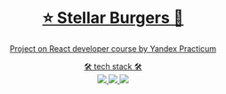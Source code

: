 <h1 align="center">
<a href="https://semyon-dyagelets.github.io/react-burger/">
⭐ Stellar Burgers 🍔
</h1>

<p align="center">
Project on React developer course by Yandex Practicum
</p>

<p align="center">
🛠️ tech stack 🛠️
<br>
  <img src="https://img.shields.io/badge/React-20232A?style=for-the-badge&logo=react&logoColor=61DAFB">
  <img src="https://img.shields.io/badge/Redux-593D88?style=for-the-badge&logo=redux&logoColor=white">
  <img src="https://img.shields.io/badge/TypeScript-007ACC?style=for-the-badge&logo=typescript&logoColor=white">
    </p>
